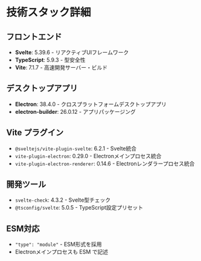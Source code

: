 # 技術スタック詳細

## フロントエンド
- **Svelte**: 5.39.6 - リアクティブUIフレームワーク
- **TypeScript**: 5.9.3 - 型安全性
- **Vite**: 7.1.7 - 高速開発サーバー・ビルド

## デスクトップアプリ
- **Electron**: 38.4.0 - クロスプラットフォームデスクトップアプリ
- **electron-builder**: 26.0.12 - アプリパッケージング

## Vite プラグイン
- `@sveltejs/vite-plugin-svelte`: 6.2.1 - Svelte統合
- `vite-plugin-electron`: 0.29.0 - Electronメインプロセス統合
- `vite-plugin-electron-renderer`: 0.14.6 - Electronレンダラープロセス統合

## 開発ツール
- `svelte-check`: 4.3.2 - Svelte型チェック
- `@tsconfig/svelte`: 5.0.5 - TypeScript設定プリセット

## ESM対応
- `"type": "module"` - ESM形式を採用
- Electronメインプロセスも ESM で記述
